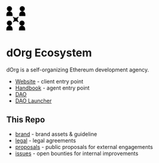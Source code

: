 <img src="brand/icon_black.png" width="50"> 

# dOrg Ecosystem 

dOrg is a self-organizing Ethereum development agency.

- [Website](https://dorg.tech) - client entry point
- [Handbook](https://docs.dorg.tech) - agent entry point
- [DAO](https://alchemy.daostack.io/dao/0x15344ecdc2c4edfcb092e284d93c20f0529fd8a6)
- [DAO Launcher](https://launch.dorg.tech)

## This Repo

- [brand](brand) - brand assets & guideline
- [legal](legal) - legal agreements
- [proposals](proposals) - public proposals for external engagements
- [issues](https://github.com/dOrgTech/Ecosystem/issues) - open bounties for internal improvements
